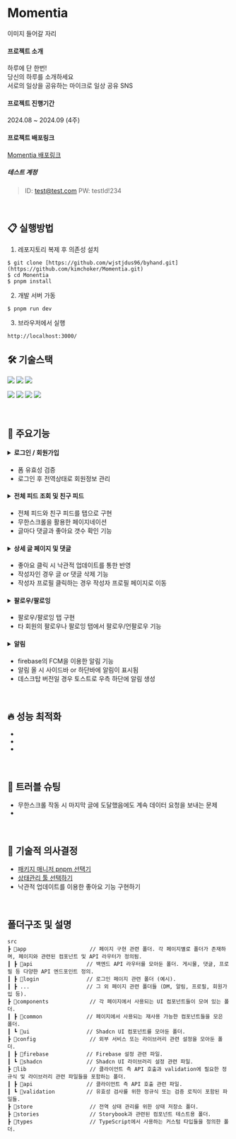 # Momentia
이미지 들어갈 자리

#### 프로젝트 소개

하루에 단 한번! <br/>
당신의 하루를 소개하세요 <br/>
서로의 일상을 공유하는 마이크로 일상 공유 SNS

#### 프로젝트 진행기간

2024.08 ~ 2024.09 (4주)

#### 프로젝트 배포링크
[Momentia 배포링크](https://monentia.vercel.app/)


##### 테스트 계정 
> ID: test@test.com
> PW: testId!234

<br/>

## 📋 실행방법
1. 레포지토리 복제 후 의존성 설치
```
$ git clone [https://github.com/wjstjdus96/byhand.git](https://github.com/kimchoker/Momentia.git)
$ cd Monentia
$ pnpm install
```
2. 개발 서버 가동
```
$ pnpm run dev
```
3. 브라우저에서 실행
```
http://localhost:3000/
```



## 🛠 기술스택

<img src="https://img.shields.io/badge/TypeScript-3178C6?style=for-the-badge&logo=TypeScript&logoColor=white"> <img src="https://img.shields.io/badge/React-61DAFB?style=for-the-badge&logo=React&logoColor=white"> <img src="https://img.shields.io/badge/Tailwindcss-06B6D4?style=for-the-badge&logo=tailwindcss&logoColor=white">

<img src="https://img.shields.io/badge/Zustand-1E4CC9?style=for-the-badge&logo=React&logoColor=white"> <img src="https://img.shields.io/badge/React Query-FF4154?style=for-the-badge&logo=reactquery&logoColor=white"> 
<img src="https://img.shields.io/badge/Firebase-FFCA28?style=for-the-badge&logo=firebase&logoColor=white">
<img src="https://img.shields.io/badge/Vercel-000000?style=for-the-badge&logo=netlify&logoColor=white">

<br/>


## 📌 주요기능

#### <details><summary>로그인 / 회원가입</summary> <br/> <p>로그인</p> <img src="" width="600" /> <br/> <br/> <p>회원가입</p> <img src="" width="600" /> <br/></details>
- 폼 유효성 검증
- 로그인 후 전역상태로 회원정보 관리

#### <details><summary>전체 피드 조회 및 친구 피드</summary> <br/> <p>친구 피드 조회 기능</p> <img src="" width="600" /> <br/> <br/> <p>피드 - 무한스크롤</p> <img src="" width="600" /> <br/></details>
- 전체 피드와 친구 피드를 탭으로 구현
- 무한스크롤을 활용한 페이지네이션
- 글마다 댓글과 좋아요 갯수 확인 기능

#### <details><summary>상세 글 페이지 및 댓글</summary><br/> <p>상세 글 페이지</p> <img src="" width="600" /></details>
- 좋아요 클릭 시 낙관적 업데이트를 통한 반영
- 작성자인 경우 글 or 댓글 삭제 기능
- 작성자 프로필 클릭하는 경우 작성자 프로필 페이지로 이동

#### <details><summary>팔로우/팔로잉</summary><br/> <p>팔로우 및 팔로잉 탭탭</p> <img src="" width="600" /> <br/> <br/> <p>팔로우 창에서 바로 회원 프로필로 가는 기능</p> <img src="" width="600" /></details>
- 팔로우/팔로잉 탭 구현
- 타 회원의 팔로우나 팔로잉 탭에서 팔로우/언팔로우 기능

#### <details><summary>알림</summary> <br/> <p>알림 페이지</p> <img src="" width="600" />  <br/> <br/> <p>알림 클릭 시 알림 온 글로 이동</p> <img src="" width="600" /></details>
- firebase의 FCM을 이용한 알림 기능
- 알림 올 시 사이드바 or 하단바에 알림이 표시됨
- 데스크탑 버전일 경우 토스트로 우측 하단에 알림 생성
  



<br/>

## 🔥 성능 최적화
- 
-
-
<br/>  

## 🔫 트러블 슈팅
- 무한스크롤 작동 시 마지막 글에 도달했음에도 계속 데이터 요청을 보내는 문제
- 

<br/>  

## 💭 기술적 의사결정
- [패키지 매니저 pnpm 선택기](https://velog.io/@kimchoker/npm%EC%97%90%EC%84%9C-pnpm%EC%9C%BC%EB%A1%9C-%EC%98%AE%EA%B2%A8%EB%B3%B4%EC%9E%90)
- [상태관리 툴 선택하기](https://velog.io/@kimchoker/%EC%83%81%ED%83%9C%EA%B4%80%EB%A6%AC-%ED%88%B4-%EB%B9%84%EA%B5%90%ED%95%B4%EB%B3%B4%EA%B8%B0)
- 낙관적 업데이트를 이용한 좋아요 기능 구현하기

<br/>


## 폴더구조 및 설명

```
src
┣ 📂app                    // 페이지 구현 관련 폴더. 각 페이지별로 폴더가 존재하며, 페이지와 관련된 컴포넌트 및 API 라우터가 정의됨.
┃ ┣ 📂api                 // 백엔드 API 라우터를 모아둔 폴더. 게시물, 댓글, 프로필 등 다양한 API 엔드포인트 정의.
┃ ┣ 📂login               // 로그인 페이지 관련 폴더 (예시).
┃ ┣ ...                  // 그 외 페이지 관련 폴더들 (DM, 알림, 프로필, 회원가입 등).
┣ 📂components             // 각 페이지에서 사용되는 UI 컴포넌트들이 모여 있는 폴더.
┃ ┣ 📂common              // 페이지에서 사용되는 재사용 가능한 컴포넌트들을 모은 폴더.
┃ ┗ 📂ui                  // Shadcn UI 컴포넌트를 모아둔 폴더.
┣ 📂config                 // 외부 서비스 또는 라이브러리 관련 설정을 모아둔 폴더.
┃ ┣ 📂firebase            // Firebase 설정 관련 파일.
┃ ┗ 📂shadcn              // Shadcn UI 라이브러리 설정 관련 파일.
┣ 📂lib                    // 클라이언트 측 API 호출과 validation에 필요한 정규식 및 라이브러리 관련 파일들을 포함하는 폴더.
┃ ┣ 📂api                 // 클라이언트 측 API 호출 관련 파일.
┃ ┗ 📂validation          // 유효성 검사를 위한 정규식 또는 검증 로직이 포함된 파일들.
┣ 📂store                  // 전역 상태 관리를 위한 상태 저장소 폴더.
┣ 📂stories                // Storybook과 관련된 컴포넌트 테스트용 폴더.
┣ 📂types                  // TypeScript에서 사용하는 커스텀 타입들을 정의한 폴더.
```

